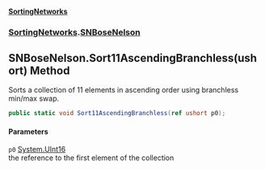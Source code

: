 #### [SortingNetworks](index.md 'index')
### [SortingNetworks](SortingNetworks.md 'SortingNetworks').[SNBoseNelson](SortingNetworks_SNBoseNelson.md 'SortingNetworks.SNBoseNelson')
## SNBoseNelson.Sort11AscendingBranchless(ushort) Method
Sorts a collection of 11 elements in ascending order using branchless min/max swap.  
```csharp
public static void Sort11AscendingBranchless(ref ushort p0);
```
#### Parameters
<a name='SortingNetworks_SNBoseNelson_Sort11AscendingBranchless(ushort)_p0'></a>
`p0` [System.UInt16](https://docs.microsoft.com/en-us/dotnet/api/System.UInt16 'System.UInt16')  
the reference to the first element of the collection
  

